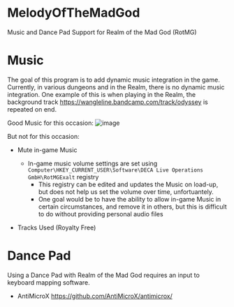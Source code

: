 # MelodyOfTheMadGod
Music and Dance Pad Support for Realm of the Mad God (RotMG)


# Music

The goal of this program is to add dynamic music integration in the game. Currently, in various dungeons and in the Realm, there is no dynamic music integration.
One example of this is when playing in the Realm, the background track https://wangleline.bandcamp.com/track/odyssey is repeated on end. 

Good Music for this occasion:
![image](https://github.com/user-attachments/assets/4142aa97-6380-447c-b50e-789ec6e713d2)

But not for this occasion: 


* Mute in-game Music
  * In-game music volume settings are set using `Computer\HKEY_CURRENT_USER\Software\DECA Live Operations GmbH\RotMGExalt` registry
     * This registry can be edited and updates the Music on load-up, but does not help us set the volume over time, unfortuantely.
     * One goal would be to have the ability to allow in-game Music in certain circumstances, and remove it in others, but this is difficult to do without providing personal audio files
      

* Tracks Used (Royalty Free)

# Dance Pad
Using a Dance Pad with Realm of the Mad God requires an input to keyboard mapping software.

* AntiMicroX https://github.com/AntiMicroX/antimicrox/
